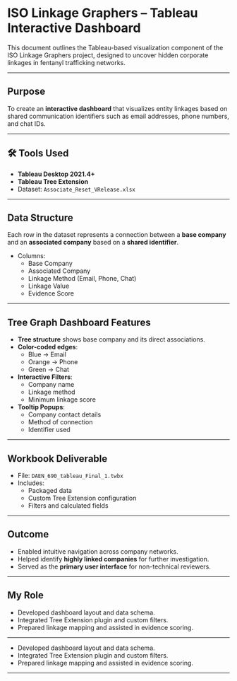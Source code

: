 #  ISO Linkage Graphers – Tableau Interactive Dashboard

This document outlines the Tableau-based visualization component of the ISO Linkage Graphers project, designed to uncover hidden corporate linkages in fentanyl trafficking networks.

---

##  Purpose

To create an **interactive dashboard** that visualizes entity linkages based on shared communication identifiers such as email addresses, phone numbers, and chat IDs.

---

## 🛠 Tools Used

- **Tableau Desktop 2021.4+**
- **Tableau Tree Extension**
- Dataset: `Associate_Reset_VRelease.xlsx`

---

##  Data Structure

Each row in the dataset represents a connection between a **base company** and an **associated company** based on a **shared identifier**.

- Columns:
  - Base Company
  - Associated Company
  - Linkage Method (Email, Phone, Chat)
  - Linkage Value
  - Evidence Score

---

##  Tree Graph Dashboard Features

- **Tree structure** shows base company and its direct associations.
- **Color-coded edges**:
  - Blue → Email
  - Orange → Phone
  - Green → Chat
- **Interactive Filters**:
  - Company name
  - Linkage method
  - Minimum linkage score
- **Tooltip Popups**:
  - Company contact details
  - Method of connection
  - Identifier used

---

##  Workbook Deliverable

- File: `DAEN_690_tableau_Final_1.twbx`
- Includes:
  - Packaged data
  - Custom Tree Extension configuration
  - Filters and calculated fields

---

##  Outcome

- Enabled intuitive navigation across company networks.
- Helped identify **highly linked companies** for further investigation.
- Served as the **primary user interface** for non-technical reviewers.

---

##  My Role


- Developed dashboard layout and data schema.
- Integrated Tree Extension plugin and custom filters.
- Prepared linkage mapping and assisted in evidence scoring.

---

- Developed dashboard layout and data schema.
- Integrated Tree Extension plugin and custom filters.
- Prepared linkage mapping and assisted in evidence scoring.

---

